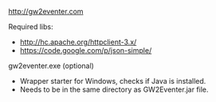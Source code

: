 http://gw2eventer.com

Required libs:
- http://hc.apache.org/httpclient-3.x/
- https://code.google.com/p/json-simple/

gw2eventer.exe (optional)
- Wrapper starter for Windows, checks if Java is installed.
- Needs to be in the same directory as GW2Eventer.jar file.